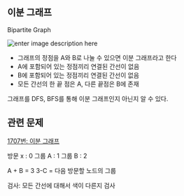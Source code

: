 ## 이분 그래프
Bipartite Graph

![enter image description here](https://t1.daumcdn.net/cfile/tistory/217915475819DCC20C)
* 그래프의 정점을 A와 B로 나눌 수 있으면 이분 그래프라고 한다
* A에 포함되어 있는 정점끼리 연결된 간선이 없음
* B에 포함되어 있는 정점끼리 연결된 간선이 없음
* 모든 간선의 한 끝 점은 A, 다른 끝점은 B에 존재

그래프를 DFS, BFS를 통해 이분 그래프인지 아닌지 알 수 있다.

## 관련 문제
[1707번: 이분 그래프](https://www.acmicpc.net/problem/1707)

방문 x : 0
그룹 A : 1
그룹 B : 2

A + B = 3
3-C = 다음 방문할 노드의 그룹

검사: 모든 간선에 대해서 색이 다른지 검사
<!--stackedit_data:
eyJoaXN0b3J5IjpbLTE2NTExODk5MF19
-->